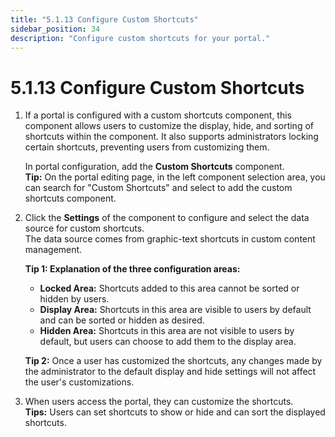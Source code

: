 ```yaml
---
title: "5.1.13 Configure Custom Shortcuts"
sidebar_position: 34
description: "Configure custom shortcuts for your portal."
---
```


# 5.1.13 Configure Custom Shortcuts

1. If a portal is configured with a custom shortcuts component, this component allows users to customize the display, hide, and sorting of shortcuts within the component. It also supports administrators locking certain shortcuts, preventing users from customizing them.

   In portal configuration, add the **Custom Shortcuts** component.  
   **Tip:** On the portal editing page, in the left component selection area, you can search for "Custom Shortcuts" and select to add the custom shortcuts component.

2. Click the **Settings** of the component to configure and select the data source for custom shortcuts.  
   The data source comes from graphic-text shortcuts in custom content management.

   **Tip 1: Explanation of the three configuration areas:**  
   - **Locked Area:** Shortcuts added to this area cannot be sorted or hidden by users.  
   - **Display Area:** Shortcuts in this area are visible to users by default and can be sorted or hidden as desired.  
   - **Hidden Area:** Shortcuts in this area are not visible to users by default, but users can choose to add them to the display area.

   **Tip 2:** Once a user has customized the shortcuts, any changes made by the administrator to the default display and hide settings will not affect the user's customizations.

4. When users access the portal, they can customize the shortcuts.  
   **Tips:** Users can set shortcuts to show or hide and can sort the displayed shortcuts.
